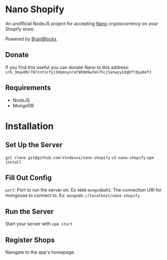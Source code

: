 # Nano Shopify
An unofficial NodeJS project for accepting [Nano](https://nano.org) cryptocurrency on your Shopify store.

Powered by [BrainBlocks](https://brainblocks.io).

## Donate
If you find this useful you can donate Nano to this address:  
`xrb_3myw9br787znt1cfyj3dqmnynrat9b9m9w3en75cj5anwyy1dqbft3py8ef3`

## Requirements
 - NodeJS
 - MongoDB

# Installation
## Set Up the Server
`git clone git@github.com:Vindexus/nano-shopify`
`cd nano-shopify`
`npm install`

## Fill Out Config

`port`: Port to run the server on. Ex `4800`
`mongodbURI`: The connection URI for mongoose to connect to. Ex: `mongodb://localhost/nano-shopify`

## Run the Server
Start your server with `npm start`

## Register Shops
Navigate to the app's homepage.
